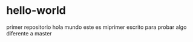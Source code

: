 # hello-world
primer repositorio
hola mundo este es miprimer escrito para probar algo diferente a master
